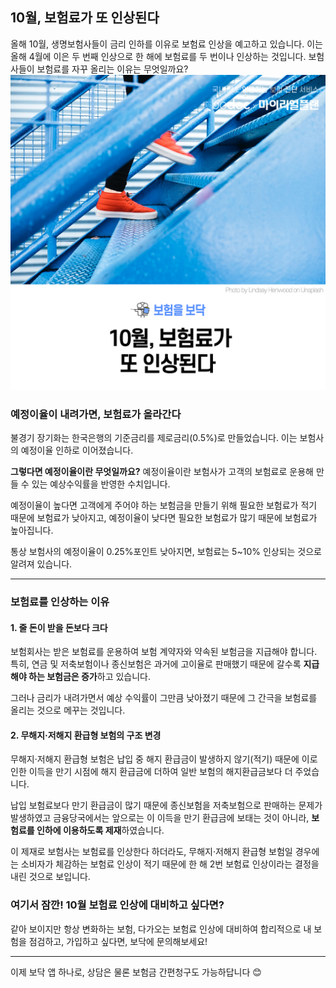 ## 10월, 보험료가 또 인상된다

올해 10월, 생명보험사들이 금리 인하를 이유로 보험료 인상을 예고하고 있습니다. 이는 올해 4월에 이은 두 번째 인상으로 한 해에 보험료를 두 번이나 인상하는 것입니다. 보험사들이 보험료를 자꾸 올리는 이유는 무엇일까요?
![alt img](https://raw.githubusercontent.com/aijinet/doctor-contents/bc3b29306d9d6df73bc57710fc21df810a24647f/contents/202009/200903/10%EC%9B%94%20%EB%B3%B4%ED%97%98%EB%A3%8C%20%EC%9D%B8%EC%83%8101.png)

### 예정이율이 내려가면, 보험료가 올라간다

불경기 장기화는 한국은행의 기준금리를 제로금리(0.5%)로 만들었습니다. 이는 보험사의 예정이율 인하로 이어졌습니다. 

**그렇다면 예정이율이란 무엇일까요?** 예정이율이란 보험사가 고객의 보험료로 운용해 만들 수 있는 예상수익률을 반영한 수치입니다.

예정이율이 높다면 고객에게 주어야 하는 보험금을 만들기 위해 필요한 보험료가 적기 때문에 보험료가 낮아지고, 예정이율이 낮다면 필요한 보험료가 많기 때문에 보험료가 높아집니다.

통상 보험사의 예정이율이 0.25%포인트 낮아지면, 보험료는 5~10% 인상되는 것으로 알려져 있습니다.
___

### 보험료를 인상하는 이유
#### 1. 줄 돈이 받을 돈보다 크다

보험회사는 받은 보험료를 운용하여 보험 계약자와 약속된 보험금을 지급해야 합니다. 특히, 연금 및 저축보험이나 종신보험은 과거에 고이율로 판매했기 때문에 갈수록 **지급해야 하는 보험금은 증가**하고 있습니다.

그러나 금리가 내려가면서 예상 수익률이 그만큼 낮아졌기 때문에 그 간극을 보험료를 올리는 것으로 메꾸는 것입니다.

#### 2. 무해지·저해지 환급형 보험의 구조 변경

무해지·저해지 환급형 보험은 납입 중 해지 환급금이 발생하지 않기(적기) 때문에 이로 인한 이득을 만기 시점에 해지 환급금에 더하여 일반 보험의 해지환급금보다 더 주었습니다.

납입 보험료보다 만기 환급금이 많기 때문에 종신보험을 저축보험으로 판매하는 문제가 발생하였고 금융당국에서는 앞으로는 이 이득을 만기 환급금에 보태는 것이 아니라, **보험료를 인하에 이용하도록 제재**하였습니다.

이 제재로 보험사는 보험료를 인상한다 하더라도, 무해지·저해지 환급형 보험일 경우에는 소비자가 체감하는 보험료 인상이 적기 때문에 한 해 2번 보험료 인상이라는 결정을 내린 것으로 보입니다.

### 여기서 잠깐! 10월 보험료 인상에 대비하고 싶다면?

같아 보이지만 항상 변화하는 보험, 다가오는 보험료 인상에 대비하여 합리적으로 내 보험을 점검하고, 가입하고 싶다면, 보닥에 문의해보세요!
___
이제 보닥 앱 하나로, 상담은 물론 보험금 간편청구도 가능하답니다 😊
